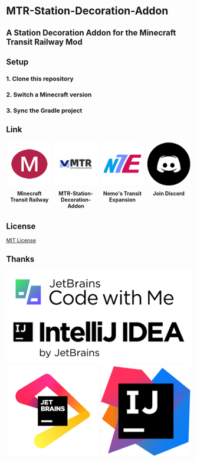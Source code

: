 # MTR-Station-Decoration-Addon

<h2>A Station Decoration Addon for the Minecraft Transit Railway Mod</h2>

## Setup

<h3>
   1. Clone this repository
</h3>
<h3>
   2. Switch a Minecraft version
</h3>
<h3>
   3. Sync the Gradle project
</h3>

## Link

<div id="source" class="image-t">
   <a href="https://modrinth.com/mod/minecraft-transit-railway">
      <img id="mtr" src="./image/logo.png" alt="Minecraft Transit Railway" width="128">
   </a>
   <a href="https://modrinth.com/mod/station-decoration">
      <img id="msd" src="./fabric/src/main/resources/icon.png" alt="MTR-Station-Decoration-Addon" width="128">
   </a>
   <a href="https://www.zbx1425.cn/nautilus/mtr-nte/">
      <img id="nte" src="./image/icon_nte.png" alt="Nemo's Transit Expansion" width="128">
   </a>
   <a href="https://discord.gg/PVZ2nfUaTW">
      <img id="mtr_discord" src="./image/discord.png" alt="MTR Discord" width="128">
   </a>
</div>
<div id="source_id" class="image-t">
    <h4>Minecraft Transit Railway</h4>
    <h4>MTR-Station-Decoration-Addon</h4>
    <h4>Nemo's Transit Expansion</h4>
    <h4>Join Discord</h4>
</div>

## License

[MIT License](https://raw.githubusercontent.com/AIDA64S/MTR-Station-Decoration-Addon/master/LICENSE)

## Thanks

<div id="jb_b" class="image-h">
   <a href="https://www.jetbrains.com/code-with-me/">
      <img id="code-with-me" src="./image/CodeWithMe.png" alt="Code With Me" width="1000">
   </a>
   <a href="https://www.jetbrains.com/idea/">
      <img id="idea" src="./image/IntelliJ_IDEA.png" alt="Intellij IDEA" width="1000">
   </a>
</div>
<div id="jb_t" class="image-container">
   <a href="https://www.jetbrains.com" >
      <img id="jb_beam" src="./image/jb_beam.png" alt="Jetbrains" width="300">
   </a>
   <a href="https://www.jetbrains.com/idea/" >
      <img id="idea_icon" src="./image/IntelliJ_IDEA_icon.png" alt="Intellij IDEA" width="300">
   </a>
</div>

<style>
  .image-container {
    display: flex;
    flex-wrap: wrap;
  }
  .image-container a {
    flex: 0 0 calc(50% - 10px);
    margin: 5px;
    text-align: center;
    text-decoration: none;
  }
  .image-container img {
    max-width: 100%;
    height: auto;
  }
</style>

<style>
  .image-h {
    display: flex;
    flex-wrap: wrap;
  }
  .image-h a {
    flex: 0 0 calc(100%); 
    text-align: center;
    text-decoration: none;
  }
  .image-h img {
    max-width: 100%;
    height: auto;
  }
</style>

<style>
  .image-t {
    display: flex;
    flex-wrap: wrap;
  }
  .image-t a {
    flex: 0 0 calc(25% - 10px);
    margin: 5px;
    text-align: center;
    text-decoration: none;
  }
  .image-t h4 {
    flex: 0 0 calc(25% - 10px);
    margin: 5px;
    text-align: center;
    text-decoration: none;
  }
  .image-t img {
    max-width: 100%;
    height: auto;
  }
</style>